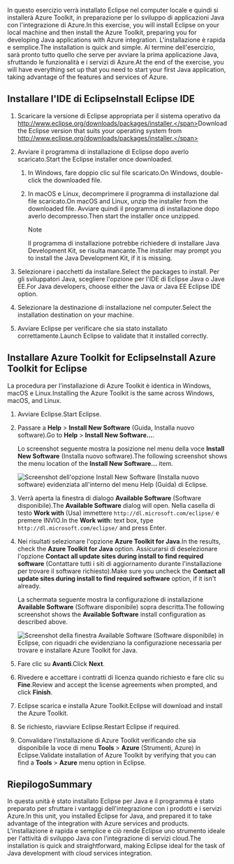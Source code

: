<span data-ttu-id="e42db-101">In questo esercizio verrà installato Eclipse nel computer locale e quindi si installerà Azure Toolkit, in preparazione per lo sviluppo di applicazioni Java con l'integrazione di Azure.</span><span class="sxs-lookup"><span data-stu-id="e42db-101">In this exercise, you will install Eclipse on your local machine and then install the Azure Toolkit, preparing you for developing Java applications with Azure integration.</span></span> <span data-ttu-id="e42db-102">L'installazione è rapida e semplice.</span><span class="sxs-lookup"><span data-stu-id="e42db-102">The installation is quick and simple.</span></span> <span data-ttu-id="e42db-103">Al termine dell'esercizio, sarà pronto tutto quello che serve per avviare la prima applicazione Java, sfruttando le funzionalità e i servizi di Azure.</span><span class="sxs-lookup"><span data-stu-id="e42db-103">At the end of the exercise, you will have everything set up that you need to start your first Java application, taking advantage of the features and services of Azure.</span></span>

## <a name="install-eclipse-ide"></a><span data-ttu-id="e42db-104">Installare l'IDE di Eclipse</span><span class="sxs-lookup"><span data-stu-id="e42db-104">Install Eclipse IDE</span></span>

1. <span data-ttu-id="e42db-105">Scaricare la versione di Eclipse appropriata per il sistema operativo da http://www.eclipse.org/downloads/packages/installer.</span><span class="sxs-lookup"><span data-stu-id="e42db-105">Download the Eclipse version that suits your operating system from http://www.eclipse.org/downloads/packages/installer.</span></span>

1. <span data-ttu-id="e42db-106">Avviare il programma di installazione di Eclipse dopo averlo scaricato.</span><span class="sxs-lookup"><span data-stu-id="e42db-106">Start the Eclipse installer once downloaded.</span></span>

    1. <span data-ttu-id="e42db-107">In Windows, fare doppio clic sul file scaricato.</span><span class="sxs-lookup"><span data-stu-id="e42db-107">On Windows, double-click the downloaded file.</span></span>

    1. <span data-ttu-id="e42db-108">In macOS e Linux, decomprimere il programma di installazione dal file scaricato.</span><span class="sxs-lookup"><span data-stu-id="e42db-108">On macOS and Linux, unzip the installer from the downloaded file.</span></span> <span data-ttu-id="e42db-109">Avviare quindi il programma di installazione dopo averlo decompresso.</span><span class="sxs-lookup"><span data-stu-id="e42db-109">Then start the installer once unzipped.</span></span>

        > [!NOTE]
        > <span data-ttu-id="e42db-110">Il programma di installazione potrebbe richiedere di installare Java Development Kit, se risulta mancante.</span><span class="sxs-lookup"><span data-stu-id="e42db-110">The installer may prompt you to install the Java Development Kit, if it is missing.</span></span>

1. <span data-ttu-id="e42db-111">Selezionare i pacchetti da installare.</span><span class="sxs-lookup"><span data-stu-id="e42db-111">Select the packages to install.</span></span> <span data-ttu-id="e42db-112">Per gli sviluppatori Java, scegliere l'opzione per l'IDE di Eclipse Java o Jave EE.</span><span class="sxs-lookup"><span data-stu-id="e42db-112">For Java developers, choose either the Java or Java EE Eclipse IDE option.</span></span>

1. <span data-ttu-id="e42db-113">Selezionare la destinazione di installazione nel computer.</span><span class="sxs-lookup"><span data-stu-id="e42db-113">Select the installation destination on your machine.</span></span>

1. <span data-ttu-id="e42db-114">Avviare Eclipse per verificare che sia stato installato correttamente.</span><span class="sxs-lookup"><span data-stu-id="e42db-114">Launch Eclipse to validate that it installed correctly.</span></span>

## <a name="install-azure-toolkit-for-eclipse"></a><span data-ttu-id="e42db-115">Installare Azure Toolkit for Eclipse</span><span class="sxs-lookup"><span data-stu-id="e42db-115">Install Azure Toolkit for Eclipse</span></span>

<span data-ttu-id="e42db-116">La procedura per l'installazione di Azure Toolkit è identica in Windows, macOS e Linux.</span><span class="sxs-lookup"><span data-stu-id="e42db-116">Installing the Azure Toolkit is the same across Windows, macOS, and Linux.</span></span>

1. <span data-ttu-id="e42db-117">Avviare Eclipse.</span><span class="sxs-lookup"><span data-stu-id="e42db-117">Start Eclipse.</span></span>

1. <span data-ttu-id="e42db-118">Passare a **Help** > **Install New Software** (Guida, Installa nuovo software).</span><span class="sxs-lookup"><span data-stu-id="e42db-118">Go to **Help** > **Install New Software...**.</span></span>

    <span data-ttu-id="e42db-119">Lo screenshot seguente mostra la posizione nel menu della voce **Install New Software** (Installa nuovo software).</span><span class="sxs-lookup"><span data-stu-id="e42db-119">The following screenshot shows the menu location of the **Install New Software...** item.</span></span>

    ![Screenshot dell'opzione Install New Software (Installa nuovo software) evidenziata all'interno del menu Help (Guida) di Eclipse.](../media/7-eclipse-install-new-software.png)

1. <span data-ttu-id="e42db-121">Verrà aperta la finestra di dialogo **Available Software** (Software disponibile).</span><span class="sxs-lookup"><span data-stu-id="e42db-121">The **Available Software** dialog will open.</span></span> <span data-ttu-id="e42db-122">Nella casella di testo **Work with** (Usa) immettere `http://dl.microsoft.com/eclipse/` e premere INVIO.</span><span class="sxs-lookup"><span data-stu-id="e42db-122">In the **Work with:** text box, type `http://dl.microsoft.com/eclipse/` and press Enter.</span></span>

1. <span data-ttu-id="e42db-123">Nei risultati selezionare l'opzione **Azure Toolkit for Java**.</span><span class="sxs-lookup"><span data-stu-id="e42db-123">In the results, check the **Azure Toolkit for Java** option.</span></span> <span data-ttu-id="e42db-124">Assicurarsi di deselezionare l'opzione **Contact all update sites during install to find required software** (Contattare tutti i siti di aggiornamento durante l'installazione per trovare il software richiesto).</span><span class="sxs-lookup"><span data-stu-id="e42db-124">Make sure you uncheck the **Contact all update sites during install to find required software** option, if it isn't already.</span></span>

    <span data-ttu-id="e42db-125">La schermata seguente mostra la configurazione di installazione **Available Software** (Software disponibile) sopra descritta.</span><span class="sxs-lookup"><span data-stu-id="e42db-125">The following screenshot shows the **Available Software** install configuration as described above.</span></span>

    ![Screenshot della finestra Available Software (Software disponibile) in Eclipse, con riquadri che evidenziano la configurazione necessaria per trovare e installare Azure Toolkit for Java.](../media/7-eclipse-download-azure-toolkit-for-java.png)

1. <span data-ttu-id="e42db-127">Fare clic su **Avanti**.</span><span class="sxs-lookup"><span data-stu-id="e42db-127">Click **Next**.</span></span>

1. <span data-ttu-id="e42db-128">Rivedere e accettare i contratti di licenza quando richiesto e fare clic su **Fine**.</span><span class="sxs-lookup"><span data-stu-id="e42db-128">Review and accept the license agreements when prompted, and click **Finish**.</span></span>

1. <span data-ttu-id="e42db-129">Eclipse scarica e installa Azure Toolkit.</span><span class="sxs-lookup"><span data-stu-id="e42db-129">Eclipse will download and install the Azure Toolkit.</span></span>

1. <span data-ttu-id="e42db-130">Se richiesto, riavviare Eclipse.</span><span class="sxs-lookup"><span data-stu-id="e42db-130">Restart Eclipse if required.</span></span>

1. <span data-ttu-id="e42db-131">Convalidare l'installazione di Azure Toolkit verificando che sia disponibile la voce di menu **Tools** > **Azure** (Strumenti, Azure) in Eclipse.</span><span class="sxs-lookup"><span data-stu-id="e42db-131">Validate installation of Azure Toolkit by verifying that you can find a **Tools** > **Azure** menu option in Eclipse.</span></span>

## <a name="summary"></a><span data-ttu-id="e42db-132">Riepilogo</span><span class="sxs-lookup"><span data-stu-id="e42db-132">Summary</span></span>

<span data-ttu-id="e42db-133">In questa unità è stato installato Eclipse per Java e il programma è stato preparato per sfruttare i vantaggi dell'integrazione con i prodotti e i servizi Azure.</span><span class="sxs-lookup"><span data-stu-id="e42db-133">In this unit, you installed Eclipse for Java, and prepared it to take advantage of the integration with Azure services and products.</span></span> <span data-ttu-id="e42db-134">L'installazione è rapida e semplice e ciò rende Eclipse uno strumento ideale per l'attività di sviluppo Java con l'integrazione di servizi cloud.</span><span class="sxs-lookup"><span data-stu-id="e42db-134">The installation is quick and straightforward, making Eclipse ideal for the task of Java development with cloud services integration.</span></span>
